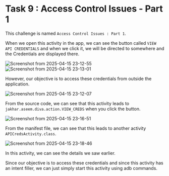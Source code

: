 # Task 9 : Access Control Issues - Part 1

This challenge is named `Access Control Issues : Part 1`.

When we open this activity in the app, we can see the button called `VIEW API CREDENTIALS` and when we click it, we will be directed to somewhere and the Credentials are displayed there.

![Screenshot from 2025-04-15 23-12-55](https://github.com/user-attachments/assets/580f20d4-2084-4a40-8da2-0fde62bfecb9)
![Screenshot from 2025-04-15 23-13-01](https://github.com/user-attachments/assets/7b7b5ae6-916f-4b63-a3fe-dec0bf006b0e)


However, our objective is to access these credentials from outside the application.

![Screenshot from 2025-04-15 23-12-07](https://github.com/user-attachments/assets/c0fa2375-c5eb-4d14-bf5d-5355974b8b49)

From the source code, we can see that this activity leads to `jakhar.aseem.diva.action.VIEW_CREDS` when you click the button.

![Screenshot from 2025-04-15 23-16-51](https://github.com/user-attachments/assets/383de74c-8cd4-462c-a7db-554cc70ed120)

From the manifest file, we can see that this leads to another activity `APICredsActivity.class`. 

![Screenshot from 2025-04-15 23-18-46](https://github.com/user-attachments/assets/8e69f37c-667d-49d8-8cf9-8c5238f1c5de)

In this activity, we can see the details we saw earlier.

Since our objective is to access these credentials and since this activity has an intent filler, we can just simply start this activity using adb commands.

